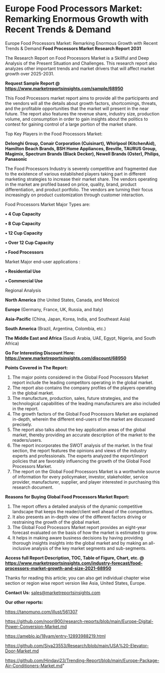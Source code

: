 # Europe Food Processors Market: Remarking Enormous Growth with Recent Trends & Demand
 Europe Food Processors Market: Remarking Enormous Growth with Recent Trends & Demand
<strong>Food Processors Market Research Report 2031</strong>

The Research Report on Food Processors Market is a Skillful and Deep Analysis of the Present Situation and Challenges. This research report also analyzes other important trends and market drivers that will affect market growth over 2025-2031.

<strong>Request Sample Report @ <a href=https://www.marketreportsinsights.com/sample/68950>https://www.marketreportsinsights.com/sample/68950</a></strong>

This Food Processors market report aims to provide all the participants and the vendors will all the details about growth factors, shortcomings, threats, and the profitable opportunities that the market will present in the near future. The report also features the revenue share, industry size, production volume, and consumption in order to gain insights about the politics to contest for gaining control of a large portion of the market share.

Top Key Players in the Food Processors Market:

<strong>Delonghi Group, Conair Corporation (Cuisinart), Whirlpool (KitchenAid), Hamilton Beach Brands, BSH Home Appliances, Breville, TAURUS Group, Magimix, Spectrum Brands (Black Decker), Newell Brands (Oster), Philips, Panasonic</strong>

The Food Processors Industry is severely competitive and fragmented due to the existence of various established players taking part in different marketing strategies to increase their market share. The vendors operating in the market are profiled based on price, quality, brand, product differentiation, and product portfolio. The vendors are turning their focus increasingly on product customization through customer interaction.

Food Processors Market Major Types are:

<strong>• 4 Cup Capacity

• 8 Cup Capacity

• 12 Cup Capacity

• Over 12 Cup Capacity

• Food Processors</strong>

Market Major end-user applications :

<strong>• Residential Use

• Commercial Use</strong>

Regional Analysis

</u><strong><b>North America</b></strong> (the United States, Canada, and Mexico)

<strong><b>Europe </b></strong>(Germany, France, UK, Russia, and Italy)

<strong><b>Asia-Pacific</b></strong> (China, Japan, Korea, India, and Southeast Asia)

<strong><b>South America</b></strong> (Brazil, Argentina, Colombia, etc.)

<strong><b>The Middle East and Africa</b></strong> (Saudi Arabia, UAE, Egypt, Nigeria, and South Africa)

<strong>Go For Interesting Discount Here: <a href=https://www.marketreportsinsights.com/discount/68950>https://www.marketreportsinsights.com/discount/68950</a></strong>

<strong>Points Covered in The Report:</strong>
<ol>
  <li>The major points considered in the Global Food Processors Market report include the leading competitors operating in the global market.</li>
  <li>The report also contains the company profiles of the players operating in the global market.</li>
  <li>The manufacture, production, sales, future strategies, and the technological capabilities of the leading manufacturers are also included in the report.</li>
  <li>The growth factors of the Global Food Processors Market are explained in-depth, wherein the different end-users of the market are discussed precisely.</li>
  <li>The report also talks about the key application areas of the global market, thereby providing an accurate description of the market to the readers/users.</li>
  <li>The report incorporates the SWOT analysis of the market. In the final section, the report features the opinions and views of the industry experts and professionals. The experts analyzed the export/import policies that are favorably influencing the growth of the Global Food Processors Market.</li>
  <li>The report on the Global Food Processors Market is a worthwhile source of information for every policymaker, investor, stakeholder, service provider, manufacturer, supplier, and player interested in purchasing this research document.</li>
</ol>
<strong>Reasons for Buying Global Food Processors Market Report:</strong>

<ol>
  <li>The report offers a detailed analysis of the dynamic competitive landscape that keeps the reader/client well ahead of the competitors.</li>
  <li>It also presents an in-depth view of the different factors driving or restraining the growth of the global market.</li>
  <li>The Global Food Processors Market report provides an eight-year forecast evaluated on the basis of how the market is estimated to grow.</li>
  <li>It helps in making aware business decisions by having providing thorough insights insights into the global market and by making an all-inclusive analysis of the key market segments and sub-segments.</li>
</ol>
<strong>Access full Report Description, TOC, Table of Figure, Chart, etc. @ <a href=https://www.marketreportsinsights.com/industry-forecast/food-processors-market-growth-and-size-2021-68950>https://www.marketreportsinsights.com/industry-forecast/food-processors-market-growth-and-size-2021-68950</a></strong>


Thanks for reading this article; you can also get individual chapter wise section or region wise report version like Asia, United States, Europe.

<strong>Contact Us:</strong>
sales@marketreportsinsights.com

<strong>Our other reports:</strong>

<a href=https://tanomuno.com/illust/561307>https://tanomuno.com/illust/561307</a>

<a href=https://github.com/noori900/research-reports/blob/main/Europe-Digital-Power-Conversion-Market.md>https://github.com/noori900/research-reports/blob/main/Europe-Digital-Power-Conversion-Market.md</a>

<a href=https://ameblo.jp/18yam/entry-12893988219.html>https://ameblo.jp/18yam/entry-12893988219.html</a>

<a href=https://github.com/Siya23553/Research/blob/main/USA%20-Elevator-Door-Market.md>https://github.com/Siya23553/Research/blob/main/USA%20-Elevator-Door-Market.md</a>

<a href=https://github.com/Hindavi23/Trending-Report/blob/main/Europe-Package-Air-Conditioners-Market.md>https://github.com/Hindavi23/Trending-Report/blob/main/Europe-Package-Air-Conditioners-Market.md</a>"
